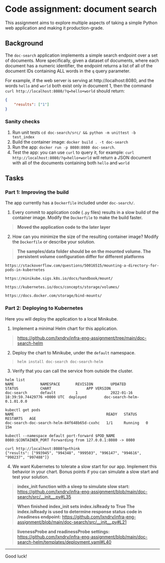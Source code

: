 

# Code assignment: document search

This assignment aims to explore multiple aspects of taking a simple Python web application and making it production-grade.

## Background

The `doc-search` application implements a simple search endpoint over a set of documents. More specifically, given a dataset of documents, where each document has a numeric identifier, the endpoint returns a list of all of the document IDs containing ALL words in the `q` query parameter.

For example, if the web server is serving at http://localhost:8080, and the words `hello` and `world` both exist only in document 1, then the command `curl http://localhost:8080/?q=hello+world` should return:

```json
{
    "results": ["1"]
}
```

### Sanity checks

1. Run unit tests `cd doc-search/src/ && python -m unittest -b test_index`
2. Build the container image: `docker build . -t doc-search`
3. Run the app: `docker run -p 8080:8080 doc-search`. 
4. Test the app: you can use `curl` to query it, for example: `curl http://localhost:8080/?q=hello+world` will return a JSON document with all of the documents containing both `hello` and `world`

## Tasks

### Part 1: Improving the build

The app currently has a `Dockerfile` included under `doc-search/`.

1. Every commit to application code (`.py` files) results in a slow build of the container image. Modify the `Dockerfile` to make the build faster.
> **Moved the application code to the later layer**
2. How can you minimize the size of the resulting container image? Modify the `Dockerfile` or describe your solution.
> **The samples/data folder should be on the mounted volume.
The persistent volume configuration differ for different platforms**
```
https://stackoverflow.com/questions/50016515/mounting-a-directory-for-pods-in-kubernetes

https://minikube.sigs.k8s.io/docs/handbook/mount/

https://kubernetes.io/docs/concepts/storage/volumes/

https://docs.docker.com/storage/bind-mounts/

```

### Part 2: Deploying to Kubernetes

Here you will deploy the application to a local Minikube.

1. Implement a minimal Helm chart for this application.
> <https://github.com/lxndrv/infra-eng-assignment/tree/main/doc-search-helm>
2. Deploy the chart to Minikube, under the `default` namespace.
> ``` helm install doc-search doc-search-helm ```
3. Verify that you can call the service from outside the cluster.
> 
``` 
helm list
NAME            NAMESPACE       REVISION        UPDATED                                 STATUS          CHART                APP VERSION
doc-search      default         1               2022-01-16 18:39:59.74429776 +0000 UTC  deployed        doc-search-helm-0.1.01.0.0

kubectl get pods
NAME                                          READY   STATUS    RESTARTS   AGE
doc-search-doc-search-helm-84f648b65d-cxxhc   1/1     Running   0          15m

kubectl --namespace default port-forward $POD_NAME 8080:$CONTAINER_PORT Forwarding from 127.0.0.1:8080 -> 8080

curl http://localhost:8080?q=think
{"results": ["993945", "994348", "999503", "996147", "994616", "998237", "997488"]}

```
4. We want Kubernetes to tolerate a slow start for our app. Implement this behavior in your chart. Bonus points if you can simulate a slow start and test your solution.
> **index_init function with a sleep to simulate slow start:**
<https://github.com/lxndrv/infra-eng-assignment/blob/main/doc-search/src/__init__.py#L35>

> **When finished index_init sets index.isReady to True
The index.isReady is used to determine response status code in /readiness endpoint:** 
<https://github.com/lxndrv/infra-eng-assignment/blob/main/doc-search/src/__init__.py#L21>

> **livenessProbe and readinessProbe settings:**
<https://github.com/lxndrv/infra-eng-assignment/blob/main/doc-search-helm/templates/deployment.yaml#L40>


---

Good luck!